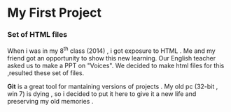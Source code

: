 <h1> My First Project </h1>
<h3> Set of HTML files </h3>
<p>When i was in my 8<sup>th</sup> class (2014)  , i got exposure to HTML . Me and my friend got an opportunity to show this new learning.
Our English teacher asked us to make a PPT on "Voices". We decided to make html files for this ,resulted  these set of files.</p>
<p><b>Git</b> is a great tool for mantaining versions of projects . My old pc (32-bit , win 7) is dying , so i decided to put it here to give it a new life and preserving my old memories .</p>
